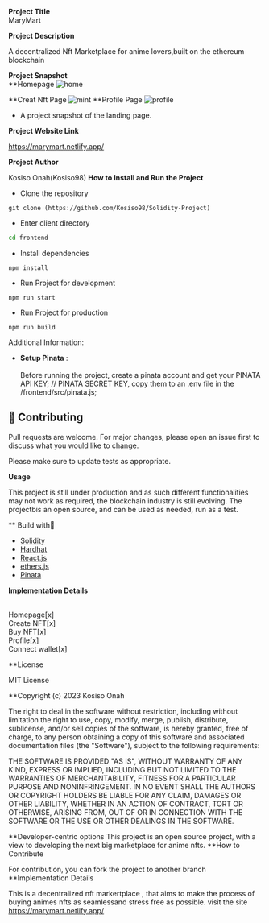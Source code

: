 
**Project Title**<br/>
MaryMart<br/>

**Project Description**

A decentralized Nft Marketplace for anime lovers,built on the ethereum blockchain<br/>

**Project Snapshot**<br/>
**Homepage
![home](https://user-images.githubusercontent.com/114183913/214615906-afe61fe8-5a0c-4c09-9745-82cd305c8c68.png)

**Creat Nft Page
![mint](https://user-images.githubusercontent.com/114183913/214615999-ce94d152-2cf9-46bf-8470-e7c9c85583e5.png)
**Profile Page
![profile](https://user-images.githubusercontent.com/114183913/214616066-1205d040-4b80-4da4-9c0b-360c27ae211f.png)

- A project snapshot of the landing page.

**Project Website Link**

https://marymart.netlify.app/

**Project Author**

Kosiso Onah(Kosiso98)
****How to Install and Run the Project****
- Clone the repository
```git
git clone (https://github.com/Kosiso98/Solidity-Project)
```
* Enter client directory
```bash
cd frontend
```
* Install dependencies
```npm
npm install
```
* Run Project for development
```npm
npm run start
```
* Run Project for production
```npm
npm run build

```

Additional Information:

* __Setup Pinata__ : <br><br>
Before running the project, create a pinata account and get your  PINATA API KEY;
// PINATA SECRET KEY, copy them to an .env file in the /frontend/src/pinata.js;

## :handshake: Contributing

Pull requests are welcome. For major changes, please open an issue first
to discuss what you would like to change.

Please make sure to update tests as appropriate.

**Usage**

 This project is still under production and as such different functionalities may not work as required, the blockchain industry is still evolving.
 The projectbis an open source, and can be used as needed, run as a test.

** Build with🚀
* [Solidity](https://docs.soliditylang.org/)
* [Hardhat](https://hardhat.org/getting-started/)
* [React.js](https://reactjs.org/)
* [ethers.js](https://docs.ethers.io/v5/)
* [Pinata](https://www.pinata.cloud/)


**Implementation Details**

<br/>Homepage[x]
<br/>Create NFT[x]
<br/>Buy NFT[x]
<br/>Profile[x]
<br>Connect wallet[x]

**License

MIT License

**Copyright (c) 2023 Kosiso Onah

The right to deal in the software without restriction, including without limitation the right to use, copy, modify, merge, publish, distribute, sublicense, and/or sell copies of the software, is hereby granted, free of charge, to any person obtaining a copy of this software and associated documentation files (the "Software"), subject to the following requirements:

THE SOFTWARE IS PROVIDED "AS IS", WITHOUT WARRANTY OF ANY KIND, EXPRESS OR IMPLIED, INCLUDING BUT NOT LIMITED TO THE WARRANTIES OF MERCHANTABILITY, FITNESS FOR A PARTICULAR PURPOSE AND NONINFRINGEMENT. IN NO EVENT SHALL THE AUTHORS OR COPYRIGHT HOLDERS BE LIABLE FOR ANY CLAIM, DAMAGES OR OTHER LIABILITY, WHETHER IN AN ACTION OF CONTRACT, TORT OR OTHERWISE, ARISING FROM, OUT OF OR IN CONNECTION WITH THE SOFTWARE OR THE USE OR OTHER DEALINGS IN THE SOFTWARE.


**Developer-centric options
This project is an open source project, with a view to developing the next big marketplace for anime nfts.
**How to Contribute

For contribution, you can fork the project to another branch
**Implementation Details

This is a decentralized nft markertplace , that aims to make the process of buying animes nfts as seamlessand stress free as possible.
visit the site https://marymart.netlify.app/ 

